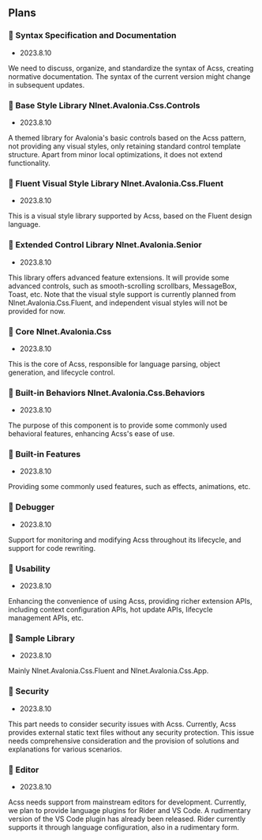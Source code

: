 ## Plans

### :triangular_flag_on_post: Syntax Specification and Documentation

- 2023.8.10

We need to discuss, organize, and standardize the syntax of Acss, creating normative documentation. The syntax of the current version might change in subsequent updates.

### :triangular_flag_on_post: Base Style Library Nlnet.Avalonia.Css.Controls

- 2023.8.10

A themed library for Avalonia's basic controls based on the Acss pattern, not providing any visual styles, only retaining standard control template structure. Apart from minor local optimizations, it does not extend functionality.

### :triangular_flag_on_post: Fluent Visual Style Library Nlnet.Avalonia.Css.Fluent

- 2023.8.10

This is a visual style library supported by Acss, based on the Fluent design language.

### :triangular_flag_on_post: Extended Control Library Nlnet.Avalonia.Senior

- 2023.8.10

This library offers advanced feature extensions. It will provide some advanced controls, such as smooth-scrolling scrollbars, MessageBox, Toast, etc. Note that the visual style support is currently planned from Nlnet.Avalonia.Css.Fluent, and independent visual styles will not be provided for now.

### :triangular_flag_on_post: Core Nlnet.Avalonia.Css

- 2023.8.10

This is the core of Acss, responsible for language parsing, object generation, and lifecycle control.

### :triangular_flag_on_post: Built-in Behaviors Nlnet.Avalonia.Css.Behaviors

- 2023.8.10

The purpose of this component is to provide some commonly used behavioral features, enhancing Acss's ease of use.

### :triangular_flag_on_post: Built-in Features

- 2023.8.10

Providing some commonly used features, such as effects, animations, etc.

### :triangular_flag_on_post: Debugger

- 2023.8.10

Support for monitoring and modifying Acss throughout its lifecycle, and support for code rewriting.

### :triangular_flag_on_post: Usability

- 2023.8.10

Enhancing the convenience of using Acss, providing richer extension APIs, including context configuration APIs, hot update APIs, lifecycle management APIs, etc.

### :triangular_flag_on_post: Sample Library

- 2023.8.10

Mainly Nlnet.Avalonia.Css.Fluent and Nlnet.Avalonia.Css.App.

### :triangular_flag_on_post: Security

- 2023.8.10

This part needs to consider security issues with Acss. Currently, Acss provides external static text files without any security protection. This issue needs comprehensive consideration and the provision of solutions and explanations for various scenarios.

### :triangular_flag_on_post: Editor

- 2023.8.10

Acss needs support from mainstream editors for development. Currently, we plan to provide language plugins for Rider and VS Code. A rudimentary version of the VS Code plugin has already been released. Rider currently supports it through language configuration, also in a rudimentary form.